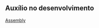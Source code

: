 ## Auxílio no desenvolvimento
[Assembly](https://www.cin.ufpe.br/~arfs/Assembly/apostilas/Tutorial%20Assembly%20-%20Gavin/ASM5.HTM)
